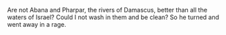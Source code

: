 Are not Abana and Pharpar, the rivers of Damascus, better than all the waters of Israel? Could I not wash in them and be clean? So he turned and went away in a rage.
